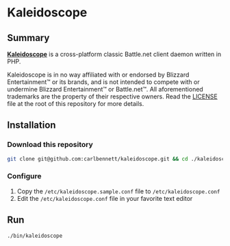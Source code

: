 # Kaleidoscope
## Summary
[**Kaleidoscope**](https://github.com/carlbennett/kaleidoscope) is a
cross-platform classic Battle.net client daemon written in PHP.

Kaleidoscope is in no way affiliated with or endorsed by Blizzard
Entertainment&trade; or its brands, and is not intended to compete with
or undermine Blizzard Entertainment&trade; or Battle.net&trade;. All
aforementioned trademarks are the property of their respective owners. Read the
[LICENSE](https://github.com/carlbennett/kaleidoscope/blob/php/LICENSE.md) file
at the root of this repository for more details.

## Installation
### Download this repository
```sh
git clone git@github.com:carlbennett/kaleidoscope.git && cd ./kaleidoscope
```

### Configure
1. Copy the `/etc/kaleidoscope.sample.conf` file to `/etc/kaleidoscope.conf`
2. Edit the `/etc/kaleidoscope.conf` file in your favorite text editor

## Run
```sh
./bin/kaleidoscope
```
